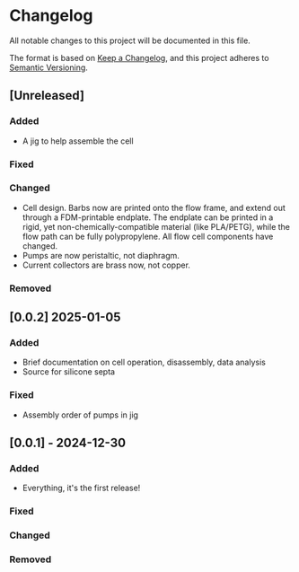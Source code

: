 # Changelog

All notable changes to this project will be documented in this file.

The format is based on [Keep a Changelog](https://keepachangelog.com/en/1.1.0/),
and this project adheres to [Semantic Versioning](https://semver.org/spec/v2.0.0.html).

## [Unreleased]

### Added

- A jig to help assemble the cell

### Fixed

### Changed

- Cell design. Barbs now are printed onto the flow frame, and extend out through a FDM-printable endplate. The endplate can be printed in a rigid, yet non-chemically-compatible material (like PLA/PETG), while the flow path can be fully polypropylene. All flow cell components have changed.
- Pumps are now peristaltic, not diaphragm. 
- Current collectors are brass now, not copper.

### Removed

## [0.0.2] 2025-01-05

### Added

- Brief documentation on cell operation, disassembly, data analysis
- Source for silicone septa

### Fixed

- Assembly order of pumps in jig

## [0.0.1] - 2024-12-30

### Added

- Everything, it's the first release!

### Fixed

### Changed

### Removed